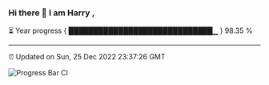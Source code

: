 ### Hi there 👋 I am Harry , 

⏳ Year progress { █████████████████████████████▁ } 98.35 %

---

⏰ Updated on Sun, 25 Dec 2022 23:37:26 GMT

![Progress Bar CI](https://github.com/duykhang68/duykhang68/workflows/Progress%20Bar%20CI/badge.svg)
